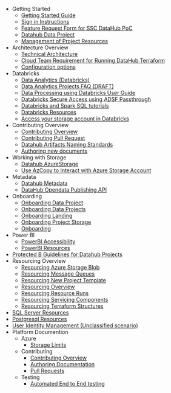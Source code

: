   - Getting Started
    - [Getting Started Guide](/1---Getting-Started-Guide.md)
    - [Sign in Instructions](/2---Sign-in-Instructions.md)
    - [Feature Request Form for SSC DataHub PoC](/3---Feature-Request-Form-for-SSC-DataHub-PoC.md)
    - [Datahub Data Project](/Datahub-Data-Project.md)
    - [Management of Project Resources](/Management-of-Project-Resources.md)
  - Architecture Overview
    - [Technical Architecture](/Architecture/Overall_Architecture.md)
    - [Cloud Team Requirement for Running DataHub Terraform](/Cloud-Team-Requirement-for-Running-DataHub-Terraform.md)
    - [Configuration options](/Configuration-options.md)
  - Databricks
    - [Data Analytics (Databricks)](/Data-Analytics-(Databricks).md)
    - [Data Analytics Projects   FAQ (DRAFT)](/Data-Analytics-Projects---FAQ-(DRAFT).md)
    - [Data Processing using Databricks   User Guide](/Data-Processing-using-Databricks---User-Guide.md)
    - [Databricks   Secure Access using ADSF Passthrough](/Databricks---Secure-Access-using-ADSF-Passthrough.md)
    - [Databricks and Spark SQL tutorials](/Databricks-and-Spark-SQL-tutorials.md)
    - [Databricks Resources](/Databricks-Resources.md)
    - [Access your storage account in Databricks](/Access-your-storage-account-in-Databricks.md)
  - Contributing Overview
    - [Contributing Overview](/Contributing/Contributing-Overview.md)
    - [Contributing Pull Request](/Contributing/Contributing-Pull-Request.md)
    - [Datahub Artifacts Naming Standards](/Datahub-Artifacts-Naming-Standards.md)
    - [Authoring new documents](/Contributing/Authoring-Documentation.md)
  - Working with Storage
    - [Datahub AzureStorage](/Datahub-AzureStorage.md)
    - [Use AzCopy to Interact with Azure Storage Account](/Use-AzCopy-to-Interact-with-Azure-Storage-Account.md)
  - Metadata
    - [Datahub Metadata](/Datahub-Metadata.md)
    - [DataHub Opendata Publishing API](/DataHub-Opendata-Publishing-API.md)
  - Onboarding
    - [Onboarding Data Project](/Onboarding---Data-Project.md)
    - [Onboarding Data Projects](/Onboarding---Data-Projects.md)
    - [Onboarding Landing](/Onboarding---Landing.md)
    - [Onboarding Project Storage](/Onboarding---Project-Storage.md)
    - [Onboarding](/Onboarding.md)
  - Power BI
    - [PowerBI Accessibility](/PowerBI-Accessibility.md)
    - [PowerBI Resources](/PowerBI-Resources.md)
  - [Protected B Guidelines for Datahub Projects](/Protected-B-Guidelines-for-Datahub-Projects.md)
  - Resourcing Overview
    - [Resourcing Azure Storage Blob](/Resourcing/Resourcing-Azure-Storage-Blob.md)
    - [Resourcing Message Queues](/Resourcing/Resourcing-Message-Queues.md)
    - [Resourcing New Project Template](/Resourcing/Resourcing-New-Project-Template.md)
    - [Resourcing Overview](/Resourcing/Resourcing-Overview.md)
    - [Resourcing Resource Runs](/Resourcing/Resourcing-Resource-Runs.md)
    - [Resourcing Servicing Components](/Resourcing/Resourcing-Servicing-Components.md)
    - [Resourcing Terraform Structures](/Resourcing/Resourcing-Terraform-Structures.md)
  - [SQL Server Resources](/SQL-Server-Resources.md)
  - [Postgresql Resources](/Postgresql-Resources.md)
  - [User Identity Management (Unclassified scenario)](/User-Identity-Management-(Unclassified-scenario).md)
- Platform Documention
  - Azure
    - [Storage Limits](/Platform/Azure/Storage_Limits.md)
  - Contributing
    - [Contributing Overview](/Platform/Contributing/Contributing-Overview.md)
    - [Authoring Documentation](/Platform/Contributing/Authoring-Documentation.md)
    - [Pull Requests](/Platform/Contributing/Contributing-Pull-Request.md)
  - Testing
    - [Automated End to End testing](/Platform/Testing/EndToEnd.md)